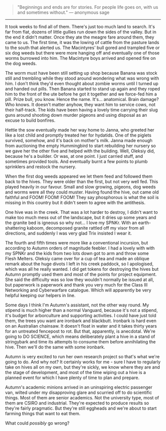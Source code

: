 > "Beginnings and ends are for stories. For people life goes on, with us and sometimes without."
> &mdash; anonymous sage

---

It took weeks to find all of them. There's just too much land to search. It's far from flat, dozens of little gullies run down the sides of the valley. But in the end it didn't matter. Once they ate the meagre fare around them, they came to us. The first time, it was the lowing of cattle from the pasture lands to the south that alerted us. The Macintyres' bull gored and trampled five or six dog weeds but there were more hanging off and eventually one of those worms burrowed into him. The Macintyre boys arrived and opened fire on the dog weeds. 

The worm must have been still setting up shop because Banana was stock still and trembling while they stood around wondering what was wrong with him. I don't think they'd even thought about zombie worms until I turned up and handed out pills. Then Banana started to stand up again and they roped him to the front of the ute before he got it together and we force-fed him a pill. Prize bull, you know. Hence the name. It's... anatomical. Brain damage? Who knows. It doesn't matter anyhow, they want him to service cows, not their half-track. The kids have been having a lovely time carrying their slug guns around shooting down murder pigeons and using disposal as an excuse to build bonfires. 

Hettie the sow eventually made her way home to Janna, who greeted her like a lost child and promptly treated her for hydatids. One of the piglets survived, somehow, and it's back on mother's milk. Janna made enough from auctioning the empty Hummingbird to start rebuilding her nursery so we gave her the other five and helped with the building. Well, Oleksiy did, because he's a builder. Or was, at one point. I just carried stuff, and sometimes provided tools. And eventually burnt a few points to plumb sprinklers and restock the nursery.

When the first dog weeds appeared we let them feed and followed them back to the hives. They were older than the first, but not very well fed. This played heavily in our favour. Small and slow growing, pigeons, dog weeds and worms were all they could muster. Having found the hive, out came old faithful and FOOM! FOOM! FOOM! They say phosphorous is what the soil is missing in this country but it didn't seem to agree with the antithesis.

One hive was in the creek. That was a lot harder to destroy, I didn't want to make too much mess out of the landscape, but it dries up some years and the granite bed is igneous so why not... I love my SPNKr. With an earth-shattering kaboom, decomposed granite rattled off my visor from all directions, and suddenly I was very glad Trix insisted I wear it.

The fourth and fifth times were more like a conventional incursion, but according to Autumn orders of magnitude feebler. I had a lovely with with my SPNKr and the kids from two lots down got to arm and throw some Flesh Melters. Oleksiy came over for a cup of tea and made an oblique remark about the huge divots I left in his creek paddock, so I apologised, which was all he really wanted.  I did get tokens for destroying the hives but Autumn promptly used them and most of the points for project equipment. She said the difficulty was so low they wouldn't normally be issued at all, but paperwork is paperwork and thank you very much for the Class III Networking and Cyberwarfare catalogue. Which will apparently be very helpful keeping our helpers in line.

Some days I think I'm Autumn's assistant, not the other way round. My stipend is much higher than a normal Vanguard, because it's not a stipend, it's budget for arborculture and supporting activities. I could have just told them, the trees you want are ironbark and blackbutt. Ironbark is hard even on an Australian chainsaw. It doesn't float in water and it takes thirty years for an untreated fencepost to rot. But that, apparently, is anecdotal. We're going to DO SCIENCE, which means deliberately plant a hive in a stand of stringybark and time its attempts to consume them before annihilating the hive. Then we'll do the same with some ironbark. 

Autumn is very excited to run her own research project so that's what we're going to do. And why not? It certainly works for me - sure I have to regularly take on hives all on my own, but they're sickly, we know where they are and the stage of development, and most of the time wiping out a hive is a planned event for which I have plenty of time to plan and prepare. 

Autumn's academic minions arrived in an uninspiring electric passenger van, wilted under my disapproving glare and scurried off to do scientific things. Most of them are senior academics. Not the university type, most of them are CSIRO and industrial. They're expected to produce results so they're fairly pragmatic. But they're still eggheads and we're about to start farming things that want to eat them.

What could _possibly_ go wrong?